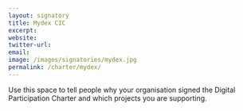 ```yaml
---
layout: signatory
title: Mydex CIC
excerpt: 
website: 
twitter-url:
email: 
image: /images/signatories/mydex.jpg
permalink: /charter/mydex/
---
```


Use this space to tell people why your organisation signed the Digital Participation Charter and which projects you are supporting.